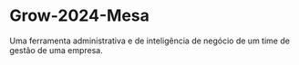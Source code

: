 # Grow-2024-Mesa
Uma ferramenta administrativa e de inteligência de negócio de um time de gestão de uma empresa.
